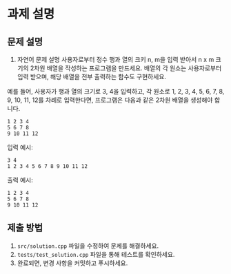 # 과제 설명

## 문제 설명
1. 자연어 문제 설명
사용자로부터 정수 행과 열의 크키 n, m을 입력 받아서 n x m 크기의 2차원 배열을 작성하는 프로그램을 만드세요. 배열의 각 원소는 사용자로부터 입력 받으며, 해당 배열을 전부 출력하는 함수도 구현하세요. 

예를 들어, 사용자가 행과 열의 크기로 3, 4을 입력하고, 각 원소로 1, 2, 3, 4, 5, 6, 7, 8, 9, 10, 11, 12를 차례로 입력한다면, 프로그램은 다음과 같은 2차원 배열을 생성해야 합니다.

```
1 2 3 4 
5 6 7 8
9 10 11 12
```

입력 예시: 
```
3 4
1 2 3 4 5 6 7 8 9 10 11 12
```

출력 예시:
```
1 2 3 4
5 6 7 8
9 10 11 12
```

## 제출 방법
1. `src/solution.cpp` 파일을 수정하여 문제를 해결하세요.
2. `tests/test_solution.cpp` 파일을 통해 테스트를 확인하세요.
3. 완료되면, 변경 사항을 커밋하고 푸시하세요.
